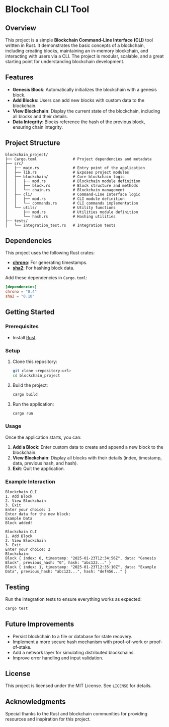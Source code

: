 # Blockchain CLI Tool

## Overview
This project is a simple **Blockchain Command-Line Interface (CLI)** tool written in Rust. It demonstrates the basic concepts of a blockchain, including creating blocks, maintaining an in-memory blockchain, and interacting with users via a CLI. The project is modular, scalable, and a great starting point for understanding blockchain development.

## Features
- **Genesis Block**: Automatically initializes the blockchain with a genesis block.
- **Add Blocks**: Users can add new blocks with custom data to the blockchain.
- **View Blockchain**: Display the current state of the blockchain, including all blocks and their details.
- **Data Integrity**: Blocks reference the hash of the previous block, ensuring chain integrity.

## Project Structure
```plaintext
blockchain_project/
├── Cargo.toml                # Project dependencies and metadata
├── src/
│   ├── main.rs               # Entry point of the application
│   ├── lib.rs                # Exposes project modules
│   ├── blockchain/           # Core blockchain logic
│   │   ├── mod.rs            # Blockchain module definition
│   │   ├── block.rs          # Block structure and methods
│   │   └── chain.rs          # Blockchain management
│   ├── cli/                  # Command-Line Interface logic
│   │   ├── mod.rs            # CLI module definition
│   │   └── commands.rs       # CLI commands implementation
│   └── utils/                # Utility functions
│       ├── mod.rs            # Utilities module definition
│       └── hash.rs           # Hashing utilities
├── tests/
│   └── integration_test.rs   # Integration tests
```

## Dependencies
This project uses the following Rust crates:
- **[chrono](https://crates.io/crates/chrono)**: For generating timestamps.
- **[sha2](https://crates.io/crates/sha2)**: For hashing block data.

Add these dependencies in `Cargo.toml`:
```toml
[dependencies]
chrono = "0.4"
sha2 = "0.10"
```

## Getting Started
### Prerequisites
- Install [Rust](https://www.rust-lang.org/tools/install).

### Setup
1. Clone this repository:
   ```bash
   git clone <repository-url>
   cd blockchain_project
   ```
2. Build the project:
   ```bash
   cargo build
   ```
3. Run the application:
   ```bash
   cargo run
   ```

### Usage
Once the application starts, you can:
1. **Add a Block**: Enter custom data to create and append a new block to the blockchain.
2. **View Blockchain**: Display all blocks with their details (index, timestamp, data, previous hash, and hash).
3. **Exit**: Quit the application.

### Example Interaction
```plaintext
Blockchain CLI
1. Add Block
2. View Blockchain
3. Exit
Enter your choice: 1
Enter data for the new block:
Example Data
Block added!

Blockchain CLI
1. Add Block
2. View Blockchain
3. Exit
Enter your choice: 2
Blockchain:
Block { index: 0, timestamp: "2025-01-23T12:34:56Z", data: "Genesis Block", previous_hash: "0", hash: "abc123..." }
Block { index: 1, timestamp: "2025-01-23T12:35:10Z", data: "Example Data", previous_hash: "abc123...", hash: "def456..." }
```

## Testing
Run the integration tests to ensure everything works as expected:
```bash
cargo test
```

## Future Improvements
- Persist blockchain to a file or database for state recovery.
- Implement a more secure hash mechanism with proof-of-work or proof-of-stake.
- Add a network layer for simulating distributed blockchains.
- Improve error handling and input validation.

## License
This project is licensed under the MIT License. See `LICENSE` for details.

## Acknowledgments
Special thanks to the Rust and blockchain communities for providing resources and inspiration for this project.


